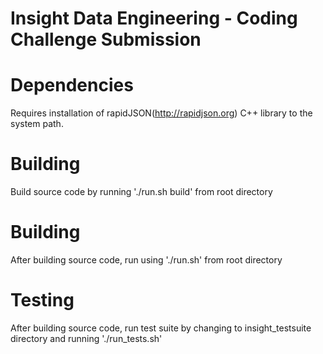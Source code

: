 Insight Data Engineering - Coding Challenge Submission
===========================================================

# Dependencies
Requires installation of rapidJSON(http://rapidjson.org) C++ library to the system path.

# Building
Build source code by running './run.sh build' from root directory

# Building
After building source code, run using './run.sh' from root directory

# Testing
After building source code, run test suite by changing to insight_testsuite directory and running './run_tests.sh'
